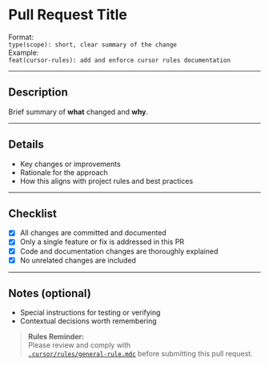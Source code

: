 # Pull Request Title

Format:  
`type(scope): short, clear summary of the change`  
Example:  
`feat(cursor-rules): add and enforce cursor rules documentation`

---

## Description

Brief summary of **what** changed and **why**.

---

## Details

- Key changes or improvements
- Rationale for the approach
- How this aligns with project rules and best practices

---

## Checklist

- [x] All changes are committed and documented
- [x] Only a single feature or fix is addressed in this PR
- [x] Code and documentation changes are thoroughly explained
- [x] No unrelated changes are included

---

## Notes (optional)

- Special instructions for testing or verifying
- Contextual decisions worth remembering

> **Rules Reminder:**  
> Please review and comply with  
> [`.cursor/rules/general-rule.mdc`](../.cursor/rules/general-rule.mdc) before submitting this pull request.
